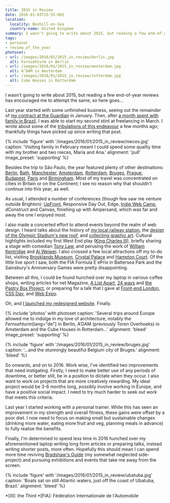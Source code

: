 ```yaml
---
title: 2015 in Review
date: 2016-01-03T15:55:00Z
location:
  locality: Bexhill-on-Sea
  country-name: United Kingdom
summary: I wasn't going to write about 2015, but reading a few end-of-year reviews has encouraged me to attempt the same, so here goes...
tags:
- personal
- review_of_the_year
photoset:
- url: /images/2016/01/2015_in_review/berlin.jpg
  alt: Fernsehturm in Berlin
- url: /images/2016/01/2015_in_review/amsterdam.jpg
  alt: A’DAM in Amsterdam
- url: /images/2016/01/2015_in_review/rotterdam.jpg
  alt: Cube Houses in Rotterdam
---
```

I wasn't going to write about 2015, but reading a few end-of-year reviews has encouraged me to attempt the same, so here goes...

Last year started with some unfinished business, seeing out the remainder of [my contract at the Guardian][1] in January. Then, after [a month spent with family in Brazil][2], I was able to start my second stint at freelancing in March. I wrote about some of the [tribulations of this endeavour][3] a few months ago; thankfully things have picked up since writing that post.

{% include 'figure' with '/images/2016/01/2015_in_review/nieces.jpg'
  caption: 'Visiting family in February meant I could spend some quality time with my brother and two nieces, Maria and Ana.'
  alignment: 'pull'
  image_preset: 'supporting'
%}

Besides the trip to São Paulo, the year featured plenty of other destinations: [Berlin][4], [Bath][5], [Manchester][6], [Amsterdam][7], [Rotterdam][8], [Bruges][9], [Prague][10], [Budapest][11], [Paris][12] and [Birmingham][13]. Most of my travel was concentrated on cities in Britain or on the Continent; I see no reason why that shouldn't continue into this year, as well.

As usual, I attended a number of conferences (though few saw me venture outside Brighton): [UpFront][14], Responsive Day Out, Edge, [Indie Web Camp][15], dConstruct and Canvas, finishing up with Ampersand, which was far and away the one I enjoyed most.

I also made a concerted effort to attend events beyond the realm of web design. I heard talks about the history of [my local railway station][16], the [design of the Olympic Stadium's new roof][17], and [collecting graphic art][18]. Cultural highlights included my first West End play ([King Charles III][19]), briefly sharing a stage with comedian [Tony Law][20], and perusing the work of [William Kentridge][21] and [Ai Weiwei][22]. I also crossed a few local attractions off my to-do list, visiting [Brooklands Museum][23], [Crystal Palace][24] and [Hampton Court][25]. Of the little live sport I saw, both the FIA Formula E ePrix in Battersea Park and the Sainsbury's Anniversary Games were pretty disappointing.

Between all this, I could be found hunched over my laptop in various coffee shops, writing articles for net Magazine, [A List Apart][26], [24 ways][27] and [the Pastry Box Project][28], or preparing for a talk that I gave at [Front-end London][29], [CSS Day][30], and [Web Expo][31].

Oh, and [I launched my redesigned website][32]. Finally.

{% include 'photos' with photoset
  caption: 'Several trips around Europe allowed me to indulge in my love of architecture, notably the *Fernsehturm*{lang="de"} in Berlin, A’DAM (previously Toren Overhoeks) in Amsterdam and the Cube Houses in Rotterdam...'
  alignment: 'bleed'
  image_preset: 'supporting'
%}

{% include 'figure' with '/images/2016/01/2015_in_review/bruges.jpg'
  caption: '...and the stunningly beautiful Belgium city of Bruges.'
  alignment: 'bleed'
%}

So onwards, and on to 2016. Work wise, I've identified two improvements that need instigating. Firstly, I need to make better use of any periods of downtime, or better still, be in a position to dictate when they occur. I also want to work on projects that are more creatively rewarding. My ideal project would be 3-6 months long, possibly involve working in Europe, and have a positive social impact. I need to try much harder to seek out work that meets this criteria.

Last year I started working with a personal trainer. While this has seen an improvement in my strength and overall fitness, these gains were offset by a poor diet. I now need to focus on making small but sustainable changes (drinking more water, eating more fruit and veg, planning meals in advance) to fully realise the benefits.

Finally, I'm determined to spend less time in 2016 hunched over my aforementioned laptop writing long form articles or preparing talks, instead writing shorter posts, more often. Hopefully this should mean I can spend more time reviving [Bradshaw's Guide][33] (my somewhat neglected side-project) and pursuing exhibitions and events that take me away from the screen.

{% include 'figure' with '/images/2016/01/2015_in_review/ubatuba.jpg'
  caption: 'Boats sat on still Atlantic waters, just off the coast of Ubatuba, Brazil.'
  alignment: 'bleed'
%}

[1]: /2015/01/changing_gears
[2]: https://www.flickr.com/photos/paulrobertlloyd/albums/72157651139544056
[3]: /2015/10/taking_the_plunge
[4]: /2015/03/berlin
[5]: https://www.flickr.com/photos/paulrobertlloyd/albums/72157653674238385
[6]: https://www.flickr.com/photos/paulrobertlloyd/albums/72157653664664251
[7]: https://www.flickr.com/photos/paulrobertlloyd/albums/72157655492168761
[8]: /2015/06/rotterdam
[9]: https://www.flickr.com/photos/paulrobertlloyd/albums/72157655245859280
[10]: /2015/09/prague
[11]: https://www.flickr.com/photos/paulrobertlloyd/albums/72157661145540980
[12]: https://www.flickr.com/photos/paulrobertlloyd/albums/72157661668166631
[13]: https://www.flickr.com/photos/paulrobertlloyd/albums/72157661695705731
[14]: /2015/05/upfront
[15]: /2015/07/webmentions
[16]: https://en.wikipedia.org/wiki/London_Road_%28Brighton%29_railway_station
[17]: http://istructe.hosted.panopto.com/Panopto/Pages/Viewer.aspx?id=98a11fad-5fb2-4182-9eff-0e0f777ac829
[18]: https://twitter.com/uniteditions/status/623858523764596736
[19]: https://en.wikipedia.org/wiki/King_Charles_III_%28play%29
[20]: https://en.wikipedia.org/wiki/Tony_Law
[21]: /2015/06/william_kentridge
[22]: https://www.flickr.com/photos/paulrobertlloyd/albums/72157661132705309
[23]: https://www.flickr.com/photos/paulrobertlloyd/albums/72157657142944499
[24]: https://www.flickr.com/photos/paulrobertlloyd/albums/72157657546312162
[25]: https://www.flickr.com/photos/paulrobertlloyd/albums/72157661970993660
[26]: http://alistapart.com/article/thinking-responsively-a-framework-for-future-learning
[27]: https://24ways.org/2015/beyond-the-style-guide/
[28]: https://the-pastry-box-project.net/baker/paul-lloyd
[29]: /talks/frontend_london_may_2015
[30]: /talks/css_day_2015
[31]: /talks/webexpo_2015
[32]: /2015/07/shipped
[33]: http://bradshawsguide.org

*[III]: the Third
*[FIA]: Fédération Internationale de l'Automobile
